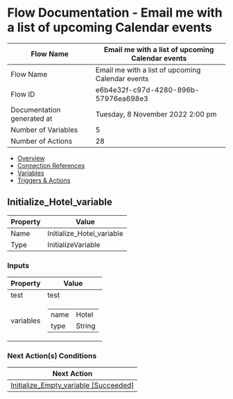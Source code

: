 ﻿# Flow Documentation \- Email me with a list of upcoming Calendar events

| Flow Name                  | Email me with a list of upcoming Calendar events |
| -------------------------- | ------------------------------------------------ |
| Flow Name                  | Email me with a list of upcoming Calendar events |
| Flow ID                    | e6b4e32f\-c97d\-4280\-896b\-57976ea698e3         |
| Documentation generated at | Tuesday, 8 November 2022 2:00 pm                 |
| Number of Variables        | 5                                                |
| Number of Actions          | 28                                               |

- [Overview](../index-Email-me-with-a-list-of-upcoming-Calendar-events(e6b4e32f-c97d-4280-896b-57976ea698e3).md)
- [Connection References](../connections-Email-me-with-a-list-of-upcoming-Calendar-events(e6b4e32f-c97d-4280-896b-57976ea698e3).md)
- [Variables](../variables-Email-me-with-a-list-of-upcoming-Calendar-events(e6b4e32f-c97d-4280-896b-57976ea698e3).md)
- [Triggers & Actions](../triggersactions-Email-me-with-a-list-of-upcoming-Calendar-events(e6b4e32f-c97d-4280-896b-57976ea698e3).md)

## Initialize\_Hotel\_variable

| Property | Value                       |
| -------- | --------------------------- |
| Name     | Initialize\_Hotel\_variable |
| Type     | InitializeVariable          |

### Inputs

| Property  | Value                                                                                    |
| --------- | ---------------------------------------------------------------------------------------- |
| test      | test                                                                                     |
| variables | <table><tr><td>name</td><td>Hotel</td></tr><tr><td>type</td><td>String</td></tr></table> |

### Next Action(s) Conditions

| Next Action                                                                                                                                                      |
| ---------------------------------------------------------------------------------------------------------------------------------------------------------------- |
| [Initialize\_Empty\_variable \[Succeeded\]](Initialize_Empty_variable-Email-me-with-a-list-of-upcoming-Calendar-events(e6b4e32f-c97d-4280-896b-57976ea698e3).md) |
